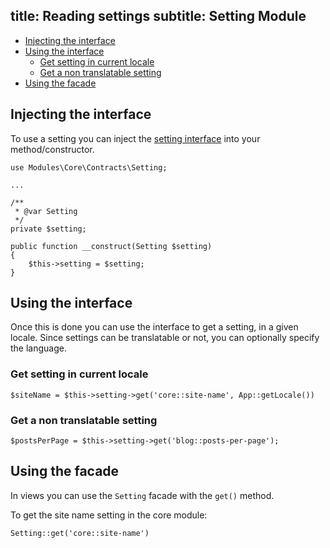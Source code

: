 title: Reading settings
subtitle: Setting Module
-------

- [Injecting the interface](#injecting-the-interface)
- [Using the interface](#using-the-interface)
	- [Get setting in current locale](#get-setting-in-current-locale)
	- [Get a non translatable setting](get-a-non-translatable-setting)
- [Using the facade](#using-the-facade)

## <a name="injecting-the-interface" class="anchor" href="#injecting-the-interface"></a> Injecting the interface

To use a setting you can inject the [setting interface](https://github.com/nWidart-Modules/Core/blob/master/Contracts/Setting.php) into your method/constructor.

``` .language-php
use Modules\Core\Contracts\Setting;

...

/**
 * @var Setting
 */
private $setting;

public function __construct(Setting $setting)
{
    $this->setting = $setting;
}
```

## <a name="using-the-interface" class="anchor" href="#using-the-interface"></a> Using the interface

Once this is done you can use the interface to get a setting, in a given locale.
Since settings can be translatable or not, you can optionally specify the language.

### <a name="get-setting-in-current-locale" class="anchor" href="#get-setting-in-current-locale"></a> Get setting in current locale

``` .language-php
$siteName = $this->setting->get('core::site-name', App::getLocale())
```

### <a name="get-a-non-translatable-setting" class="anchor" href="#get-a-non-translatable-setting"></a> Get a non translatable setting

``` .language-php
$postsPerPage = $this->setting->get('blog::posts-per-page');
```

## <a name="using-the-facade" class="anchor" href="#using-the-facade"></a> Using the facade

In views you can use the `Setting` facade with the `get()` method.

To get the site name setting in the core module:

``` .language-php
Setting::get('core::site-name')
```